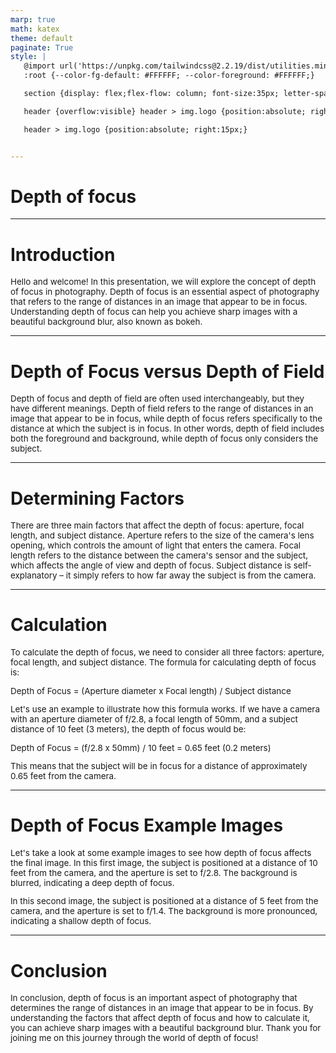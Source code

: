 ```yaml
---
marp: true
math: katex
theme: default
paginate: True
style: |
   @import url('https://unpkg.com/tailwindcss@2.2.19/dist/utilities.min.css');
   :root {--color-fg-default: #FFFFFF; --color-foreground: #FFFFFF;}

   section {display: flex;flex-flow: column; font-size:35px; letter-spacing:1.4px;}

   header {overflow:visible} header > img.logo {position:absolute; right:15px;}

   header > img.logo {position:absolute; right:15px;}


---
```

<!-- backgroundImage: url('backgrounds/aaabstract (8).png') -->
<!-- _class: lead -->

 # Depth of focus

---
<style scoped>p,li {font-size:0.96em}</style>

 # Introduction


Hello and welcome! In this presentation, we will explore the concept of depth of focus in photography. Depth of focus is an essential aspect of photography that refers to the range of distances in an image that appear to be in focus. Understanding depth of focus can help you achieve sharp images with a beautiful background blur, also known as bokeh.

---
<style scoped>p,li {font-size:0.96em}</style>

 # Depth of Focus versus Depth of Field


Depth of focus and depth of field are often used interchangeably, but they have different meanings. Depth of field refers to the range of distances in an image that appear to be in focus, while depth of focus refers specifically to the distance at which the subject is in focus. In other words, depth of field includes both the foreground and background, while depth of focus only considers the subject.

---
<style scoped>p,li {font-size:0.96em}</style>

 # Determining Factors

There are three main factors that affect the depth of focus: aperture, focal length, and subject distance. Aperture refers to the size of the camera's lens opening, which controls the amount of light that enters the camera. Focal length refers to the distance between the camera's sensor and the subject, which affects the angle of view and depth of focus. Subject distance is self-explanatory – it simply refers to how far away the subject is from the camera.


---
<style scoped>p,li {font-size:0.80em}</style>

 # Calculation

To calculate the depth of focus, we need to consider all three factors: aperture, focal length, and subject distance. The formula for calculating depth of focus is:

Depth of Focus = (Aperture diameter x Focal length) / Subject distance

Let's use an example to illustrate how this formula works. If we have a camera with an aperture diameter of f/2.8, a focal length of 50mm, and a subject distance of 10 feet (3 meters), the depth of focus would be:

Depth of Focus = (f/2.8 x 50mm) / 10 feet = 0.65 feet (0.2 meters)

This means that the subject will be in focus for a distance of approximately 0.65 feet from the camera.


---
<style scoped>p,li {font-size:0.92em}</style>

 # Depth of Focus Example Images


Let's take a look at some example images to see how depth of focus affects the final image. In this first image, the subject is positioned at a distance of 10 feet from the camera, and the aperture is set to f/2.8. The background is blurred, indicating a deep depth of focus.

In this second image, the subject is positioned at a distance of 5 feet from the camera, and the aperture is set to f/1.4. The background is more pronounced, indicating a shallow depth of focus.

---
<style scoped>p,li {font-size:0.96em}</style>

 # Conclusion


In conclusion, depth of focus is an important aspect of photography that determines the range of distances in an image that appear to be in focus. By understanding the factors that affect depth of focus and how to calculate it, you can achieve sharp images with a beautiful background blur. Thank you for joining me on this journey through the world of depth of focus!